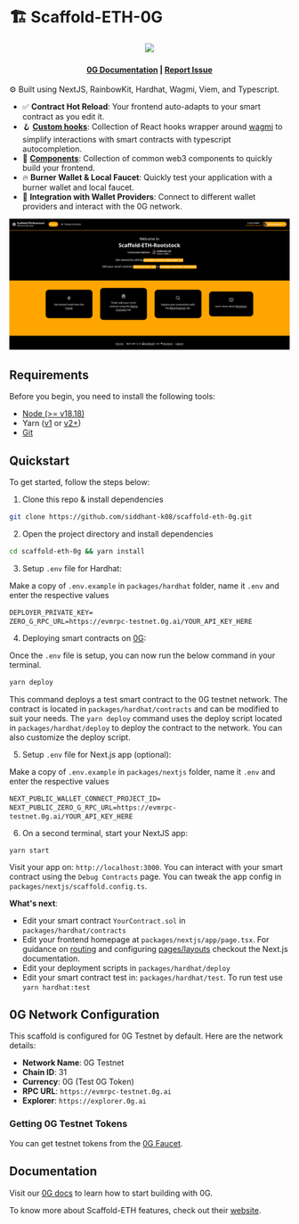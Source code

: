 # 🏗 Scaffold-ETH-0G

<div align="center">
<img src="packages/nextjs/public/0g.svg" width="200" />
</div>

<h4 align="center">
  <a href="https://docs.0g.ai">0G Documentation</a>
  | <a href="https://github.com/siddhant-k08/scaffold-eth-0g/issues">Report Issue</a>
</h4>

⚙️ Built using NextJS, RainbowKit, Hardhat, Wagmi, Viem, and Typescript.

-   ✅ **Contract Hot Reload**: Your frontend auto-adapts to your smart contract as you edit it.
-   🪝 **[Custom hooks](https://docs.scaffoldeth.io/hooks/)**: Collection of React hooks wrapper around [wagmi](https://wagmi.sh/) to simplify interactions with smart contracts with typescript autocompletion.
-   🧱 [**Components**](https://docs.scaffoldeth.io/components/): Collection of common web3 components to quickly build your frontend.
-   🔥 **Burner Wallet & Local Faucet**: Quickly test your application with a burner wallet and local faucet.
-   🔐 **Integration with Wallet Providers**: Connect to different wallet providers and interact with the 0G network.

![Front Page](./packages/nextjs/public/front_page.png)

## Requirements

Before you begin, you need to install the following tools:

-   [Node (>= v18.18)](https://nodejs.org/en/download/)
-   Yarn ([v1](https://classic.yarnpkg.com/en/docs/install/) or [v2+](https://yarnpkg.com/getting-started/install))
-   [Git](https://git-scm.com/downloads)

## Quickstart

To get started, follow the steps below:

1. Clone this repo & install dependencies

```sh
git clone https://github.com/siddhant-k08/scaffold-eth-0g.git
```

2. Open the project directory and install dependencies

```sh
cd scaffold-eth-0g && yarn install
```

3. Setup `.env` file for Hardhat:

Make a copy of `.env.example` in `packages/hardhat` folder, name it `.env` and enter the respective values

```
DEPLOYER_PRIVATE_KEY=
ZERO_G_RPC_URL=https://evmrpc-testnet.0g.ai/YOUR_API_KEY_HERE
```

4. Deploying smart contracts on [0G](https://0g.ai/):

Once the `.env` file is setup, you can now run the below command in your terminal.

```sh
yarn deploy
```

This command deploys a test smart contract to the 0G testnet network. The contract is located in `packages/hardhat/contracts` and can be modified to suit your needs. The `yarn deploy` command uses the deploy script located in `packages/hardhat/deploy` to deploy the contract to the network. You can also customize the deploy script.

5. Setup `.env` file for Next.js app (optional):

Make a copy of `.env.example` in `packages/nextjs` folder, name it `.env` and enter the respective values

```
NEXT_PUBLIC_WALLET_CONNECT_PROJECT_ID=
NEXT_PUBLIC_ZERO_G_RPC_URL=https://evmrpc-testnet.0g.ai/YOUR_API_KEY_HERE
```

6. On a second terminal, start your NextJS app:

```
yarn start
```

Visit your app on: `http://localhost:3000`. You can interact with your smart contract using the `Debug Contracts` page. You can tweak the app config in `packages/nextjs/scaffold.config.ts`.

**What's next**:

-   Edit your smart contract `YourContract.sol` in `packages/hardhat/contracts`
-   Edit your frontend homepage at `packages/nextjs/app/page.tsx`. For guidance on [routing](https://nextjs.org/docs/app/building-your-application/routing/defining-routes) and configuring [pages/layouts](https://nextjs.org/docs/app/building-your-application/routing/pages-and-layouts) checkout the Next.js documentation.
-   Edit your deployment scripts in `packages/hardhat/deploy`
-   Edit your smart contract test in: `packages/hardhat/test`. To run test use `yarn hardhat:test`

## 0G Network Configuration

This scaffold is configured for 0G Testnet by default. Here are the network details:

- **Network Name**: 0G Testnet
- **Chain ID**: 31
- **Currency**: 0G (Test 0G Token)
- **RPC URL**: `https://evmrpc-testnet.0g.ai`
- **Explorer**: `https://explorer.0g.ai`

### Getting 0G Testnet Tokens

You can get testnet tokens from the [0G Faucet](https://faucet.0g.ai/).

## Documentation

Visit our [0G docs](https://docs.0g.ai) to learn how to start building with 0G.

To know more about Scaffold-ETH features, check out their [website](https://scaffoldeth.io).
